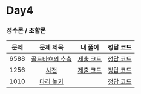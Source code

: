 # Day4

### 정수론 / 조합론

| 문제 | 문제 제목 | 내 풀이 | 정답 코드 |
| :--: | :--: | :--: | :--: |
| 6588 | [골드바흐의 추측](https://www.acmicpc.net/problem/6588) | [제출 코드](./6588.java) | [정답 코드](./sol/6588_sol.java) |
| 1256 | [사전](https://www.acmicpc.net/problem/1256) | [제출 코드](./1256.java) | [정답 코드](./sol/1256_sol.java) |
| 1010 | [다리 놓기](https://www.acmicpc.net/problem/1010) | | [정답 코드](./sol/1010_sol.java) |